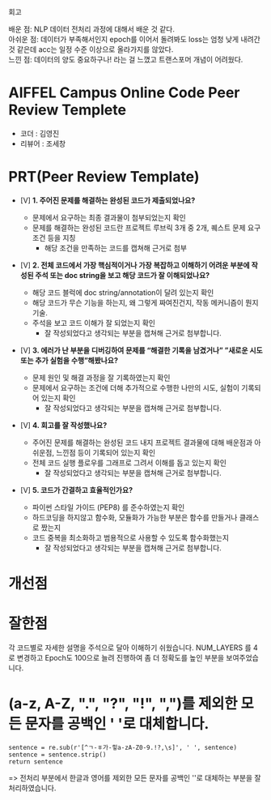 회고

배운 점: NLP 데이터 전처리 과정에 대해서 배운 것 같다.  
아쉬운 점: 데이터가 부족해서인지 epoch를 이어서 돌려봐도 loss는 엄청 낮게 내려간 것 같은데 acc는 일정 수준 이상으로 올라가지를 않았다.  
느낀 점: 데이터의 양도 중요하구나! 라는 걸 느꼈고 트랜스포머 개념이 어려웠다.


# AIFFEL Campus Online Code Peer Review Templete
- 코더 : 김영진
- 리뷰어 : 조세창


# PRT(Peer Review Template)
- [V]  **1. 주어진 문제를 해결하는 완성된 코드가 제출되었나요?**
    - 문제에서 요구하는 최종 결과물이 첨부되었는지 확인
    - 문제를 해결하는 완성된 코드란 프로젝트 루브릭 3개 중 2개, 
    퀘스트 문제 요구조건 등을 지칭
        - 해당 조건을 만족하는 코드를 캡쳐해 근거로 첨부
    
- [V]  **2. 전체 코드에서 가장 핵심적이거나 가장 복잡하고 이해하기 어려운 부분에 작성된 
주석 또는 doc string을 보고 해당 코드가 잘 이해되었나요?**
    - 해당 코드 블럭에 doc string/annotation이 달려 있는지 확인
    - 해당 코드가 무슨 기능을 하는지, 왜 그렇게 짜여진건지, 작동 메커니즘이 뭔지 기술.
    - 주석을 보고 코드 이해가 잘 되었는지 확인
        - 잘 작성되었다고 생각되는 부분을 캡쳐해 근거로 첨부합니다.
        
- [V]  **3. 에러가 난 부분을 디버깅하여 문제를 “해결한 기록을 남겼거나” 
”새로운 시도 또는 추가 실험을 수행”해봤나요?**
    - 문제 원인 및 해결 과정을 잘 기록하였는지 확인
    - 문제에서 요구하는 조건에 더해 추가적으로 수행한 나만의 시도, 
    실험이 기록되어 있는지 확인
        - 잘 작성되었다고 생각되는 부분을 캡쳐해 근거로 첨부합니다.
        
- [V]  **4. 회고를 잘 작성했나요?**
    - 주어진 문제를 해결하는 완성된 코드 내지 프로젝트 결과물에 대해
    배운점과 아쉬운점, 느낀점 등이 기록되어 있는지 확인
    - 전체 코드 실행 플로우를 그래프로 그려서 이해를 돕고 있는지 확인
        - 잘 작성되었다고 생각되는 부분을 캡쳐해 근거로 첨부합니다.
        
- [V]  **5. 코드가 간결하고 효율적인가요?**
    - 파이썬 스타일 가이드 (PEP8) 를 준수하였는지 확인
    - 하드코딩을 하지않고 함수화, 모듈화가 가능한 부분은 함수를 만들거나 클래스로 짰는지
    - 코드 중복을 최소화하고 범용적으로 사용할 수 있도록 함수화했는지
        - 잘 작성되었다고 생각되는 부분을 캡쳐해 근거로 첨부합니다.


# 개선점


# 잘한점
각 코드별로 자세한 설명을 주석으로 달아 이해하기 쉬웠습니다.
NUM_LAYERS 를 4로 변경하고 Epoch도 100으로 늘려 진행하여 좀 더 정확도를 높인 부분을
보여주었습니다.
# (a-z, A-Z, ".", "?", "!", ",")를 제외한 모든 문자를 공백인 ' '로 대체합니다.
    sentence = re.sub(r'[^ㄱ-ㅎ가-힣a-zA-Z0-9.!?,\s]', ' ', sentence)
    sentence = sentence.strip()
    return sentence
=> 전처리 부분에서 한글과 영어를 제외한 모든 문자를 공백인 ''로 대체하는 부분을
잘 처리하였습니다.
